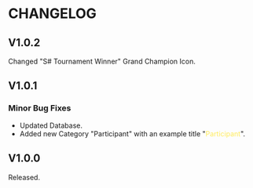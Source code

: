 # CHANGELOG

## V1.0.2
Changed "S# Tournament Winner" Grand Champion Icon.  

## V1.0.1
### Minor Bug Fixes
- Updated Database.
- Added new Category "Participant" with an example title "<span style="color:#FFEB5C">Participant</span>".

## V1.0.0
Released.
